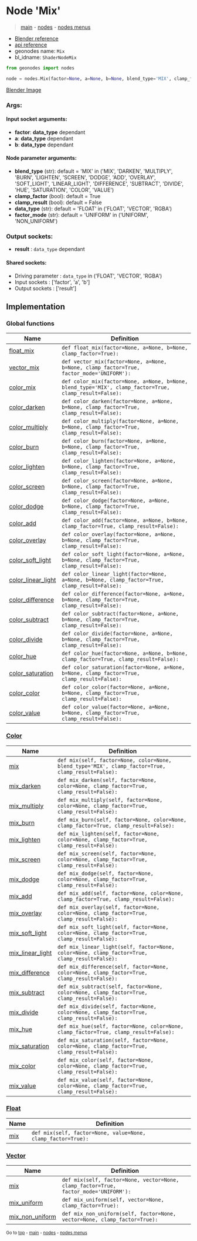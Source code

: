 # Node 'Mix'

> [main](../structure.md) - [nodes](nodes.md) - [nodes menus](nodes_menus.md)

- [Blender reference](https://docs.blender.org/manual/en/latest/modeling/geometry_nodes/color/mix.html)
- [api reference](https://docs.blender.org/api/current/bpy.types.ShaderNodeMix.html)
- geonodes name: `Mix`
- bl_idname: `ShaderNodeMix`

```python
from geonodes import nodes

node = nodes.Mix(factor=None, a=None, b=None, blend_type='MIX', clamp_factor=True, clamp_result=False, data_type='FLOAT', factor_mode='UNIFORM')
```

[Blender Image](self.node_image_ref)

### Args:

#### Input socket arguments:

- **factor**: **data_type** dependant
- **a**: **data_type** dependant
- **b**: **data_type** dependant

#### Node parameter arguments:

- **blend_type** (str): default = 'MIX' in ('MIX', 'DARKEN', 'MULTIPLY', 'BURN', 'LIGHTEN', 'SCREEN', 'DODGE', 'ADD', 'OVERLAY', 'SOFT_LIGHT', 'LINEAR_LIGHT', 'DIFFERENCE', 'SUBTRACT', 'DIVIDE', 'HUE', 'SATURATION', 'COLOR', 'VALUE')
- **clamp_factor** (bool): default = True
- **clamp_result** (bool): default = False
- **data_type** (str): default = 'FLOAT' in ('FLOAT', 'VECTOR', 'RGBA')
- **factor_mode** (str): default = 'UNIFORM' in ('UNIFORM', 'NON_UNIFORM')

### Output sockets:

- **result** : ``data_type`` dependant

#### Shared sockets:

- Driving parameter : ``data_type`` in ('FLOAT', 'VECTOR', 'RGBA')
- Input sockets  : ['factor', 'a', 'b']
- Output sockets : ['result']
## Implementation

### Global functions

| Name | Definition |
|------|------------|
 | [float_mix](A.md#float_mix) | `def float_mix(factor=None, a=None, b=None, clamp_factor=True):` |
 | [vector_mix](A.md#vector_mix) | `def vector_mix(factor=None, a=None, b=None, clamp_factor=True, factor_mode='UNIFORM'):` |
 | [color_mix](A.md#color_mix) | `def color_mix(factor=None, a=None, b=None, blend_type='MIX', clamp_factor=True, clamp_result=False):` |
 | [color_darken](A.md#color_darken) | `def color_darken(factor=None, a=None, b=None, clamp_factor=True, clamp_result=False):` |
 | [color_multiply](A.md#color_multiply) | `def color_multiply(factor=None, a=None, b=None, clamp_factor=True, clamp_result=False):` |
 | [color_burn](A.md#color_burn) | `def color_burn(factor=None, a=None, b=None, clamp_factor=True, clamp_result=False):` |
 | [color_lighten](A.md#color_lighten) | `def color_lighten(factor=None, a=None, b=None, clamp_factor=True, clamp_result=False):` |
 | [color_screen](A.md#color_screen) | `def color_screen(factor=None, a=None, b=None, clamp_factor=True, clamp_result=False):` |
 | [color_dodge](A.md#color_dodge) | `def color_dodge(factor=None, a=None, b=None, clamp_factor=True, clamp_result=False):` |
 | [color_add](A.md#color_add) | `def color_add(factor=None, a=None, b=None, clamp_factor=True, clamp_result=False):` |
 | [color_overlay](A.md#color_overlay) | `def color_overlay(factor=None, a=None, b=None, clamp_factor=True, clamp_result=False):` |
 | [color_soft_light](A.md#color_soft_light) | `def color_soft_light(factor=None, a=None, b=None, clamp_factor=True, clamp_result=False):` |
 | [color_linear_light](A.md#color_linear_light) | `def color_linear_light(factor=None, a=None, b=None, clamp_factor=True, clamp_result=False):` |
 | [color_difference](A.md#color_difference) | `def color_difference(factor=None, a=None, b=None, clamp_factor=True, clamp_result=False):` |
 | [color_subtract](A.md#color_subtract) | `def color_subtract(factor=None, a=None, b=None, clamp_factor=True, clamp_result=False):` |
 | [color_divide](A.md#color_divide) | `def color_divide(factor=None, a=None, b=None, clamp_factor=True, clamp_result=False):` |
 | [color_hue](A.md#color_hue) | `def color_hue(factor=None, a=None, b=None, clamp_factor=True, clamp_result=False):` |
 | [color_saturation](A.md#color_saturation) | `def color_saturation(factor=None, a=None, b=None, clamp_factor=True, clamp_result=False):` |
 | [color_color](A.md#color_color) | `def color_color(factor=None, a=None, b=None, clamp_factor=True, clamp_result=False):` |
 | [color_value](A.md#color_value) | `def color_value(factor=None, a=None, b=None, clamp_factor=True, clamp_result=False):` |

### [Color](Color.md)

| Name | Definition |
|------|------------|
 | [mix](Color.md#mix) | `def mix(self, factor=None, color=None, blend_type='MIX', clamp_factor=True, clamp_result=False):` |
 | [mix_darken](Color.md#mix_darken) | `def mix_darken(self, factor=None, color=None, clamp_factor=True, clamp_result=False):` |
 | [mix_multiply](Color.md#mix_multiply) | `def mix_multiply(self, factor=None, color=None, clamp_factor=True, clamp_result=False):` |
 | [mix_burn](Color.md#mix_burn) | `def mix_burn(self, factor=None, color=None, clamp_factor=True, clamp_result=False):` |
 | [mix_lighten](Color.md#mix_lighten) | `def mix_lighten(self, factor=None, color=None, clamp_factor=True, clamp_result=False):` |
 | [mix_screen](Color.md#mix_screen) | `def mix_screen(self, factor=None, color=None, clamp_factor=True, clamp_result=False):` |
 | [mix_dodge](Color.md#mix_dodge) | `def mix_dodge(self, factor=None, color=None, clamp_factor=True, clamp_result=False):` |
 | [mix_add](Color.md#mix_add) | `def mix_add(self, factor=None, color=None, clamp_factor=True, clamp_result=False):` |
 | [mix_overlay](Color.md#mix_overlay) | `def mix_overlay(self, factor=None, color=None, clamp_factor=True, clamp_result=False):` |
 | [mix_soft_light](Color.md#mix_soft_light) | `def mix_soft_light(self, factor=None, color=None, clamp_factor=True, clamp_result=False):` |
 | [mix_linear_light](Color.md#mix_linear_light) | `def mix_linear_light(self, factor=None, color=None, clamp_factor=True, clamp_result=False):` |
 | [mix_difference](Color.md#mix_difference) | `def mix_difference(self, factor=None, color=None, clamp_factor=True, clamp_result=False):` |
 | [mix_subtract](Color.md#mix_subtract) | `def mix_subtract(self, factor=None, color=None, clamp_factor=True, clamp_result=False):` |
 | [mix_divide](Color.md#mix_divide) | `def mix_divide(self, factor=None, color=None, clamp_factor=True, clamp_result=False):` |
 | [mix_hue](Color.md#mix_hue) | `def mix_hue(self, factor=None, color=None, clamp_factor=True, clamp_result=False):` |
 | [mix_saturation](Color.md#mix_saturation) | `def mix_saturation(self, factor=None, color=None, clamp_factor=True, clamp_result=False):` |
 | [mix_color](Color.md#mix_color) | `def mix_color(self, factor=None, color=None, clamp_factor=True, clamp_result=False):` |
 | [mix_value](Color.md#mix_value) | `def mix_value(self, factor=None, color=None, clamp_factor=True, clamp_result=False):` |

### [Float](Float.md)

| Name | Definition |
|------|------------|
 | [mix](Float.md#mix) | `def mix(self, factor=None, value=None, clamp_factor=True):` |

### [Vector](Vector.md)

| Name | Definition |
|------|------------|
 | [mix](Vector.md#mix) | `def mix(self, factor=None, vector=None, clamp_factor=True, factor_mode='UNIFORM'):` |
 | [mix_uniform](Vector.md#mix_uniform) | `def mix_uniform(self, vector=None, clamp_factor=True):` |
 | [mix_non_uniform](Vector.md#mix_non_uniform) | `def mix_non_uniform(self, factor=None, vector=None, clamp_factor=True):` |

<sub>Go to [top](#node-Mix) - [main](../structure.md) - [nodes](nodes.md) - [nodes menus](nodes_menus.md)</sub>

